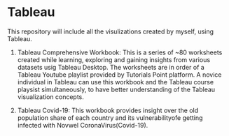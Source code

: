 # Tableau

This repository will include all the visulizations created by myself, using Tableau.  

1. Tableau Comprehensive Workbook: This is a series of ~80 worksheets created while learning, exploring and gaining insights from various datasets usig Tableau Desktop. The worksheets are in order of a Tableau Youtube playlist provided by Tutorials Point platform. A novice individual in Tableau can use this workbook and the Tableau course playsist simultaneously, to have better understanding of the Tableau visualization concepts.

2. Tableau Covid-19: This workbook provides insight over the old population share of each country and its vulnerabilityofe getting infected with Novwel CoronaVirus(Covid-19).
